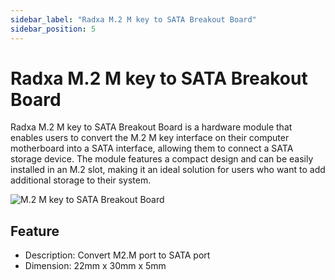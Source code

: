 ```yaml
---
sidebar_label: "Radxa M.2 M key to SATA Breakout Board"
sidebar_position: 5
---
```


# Radxa M.2 M key to SATA Breakout Board

Radxa M.2 M key to SATA Breakout Board is a hardware module that enables users to convert the M.2 M key interface on their computer motherboard into a SATA interface, allowing them to connect a SATA storage device. The module features a compact design and can be easily installed in an M.2 slot, making it an ideal solution for users who want to add additional storage to their system.

![M.2 M key to SATA Breakout Board](/img/accessories/m2m-to-sata-1.webp)

## Feature

- Description: Convert M2.M port to SATA port
- Dimension: 22mm x 30mm x 5mm
